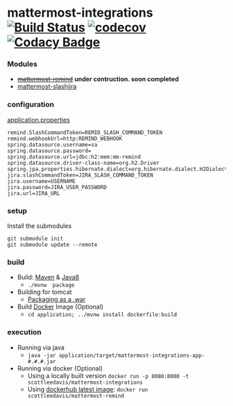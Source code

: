 # mattermost-integrations [![Build Status](https://travis-ci.org/scottleedavis/mattermost-integrations.svg?branch=master)](https://travis-ci.org/scottleedavis/mattermost-integrations) [![codecov](https://codecov.io/gh/scottleedavis/mattermost-integrations/branch/master/graph/badge.svg)](https://codecov.io/gh/scottleedavis/mattermost-integrations) [![Codacy Badge](https://api.codacy.com/project/badge/Grade/90f8ebf1d6fa4e469899a296ede1f467)](https://www.codacy.com/app/scottleedavis/mattermost-integrations?utm_source=github.com&amp;utm_medium=referral&amp;utm_content=scottleedavis/mattermost-integrations&amp;utm_campaign=Badge_Grade)
 

### Modules
* ~~[mattermost-remind](https://github.com/scottleedavis/mattermost-remind)~~ __under contruction.   soon completed__
* [mattermost-slashjira](https://github.com/scottleedavis/mattermost-slashjira)

### configuration
[application.properties](./application/src/resources/application.properites)
```aidl
remind.SlashCommandToken=REMID_SLASH_COMMAND_TOKEN
remind.webhookUrl=http:REMIND_WEBHOOK
spring.datasource.username=sa
spring.datasource.password=
spring.datasource.url=jdbc:h2:mem:mm-remind
spring.datasource.driver-class-name=org.h2.Driver
spring.jpa.properties.hibernate.dialect=org.hibernate.dialect.H2Dialect
jira.slashCommandToken=JIRA_SLASH_COMMAND_TOKEN
jira.username=USERNAME
jira.password=JIRA_USER_PASSWORD
jira.url=JIRA_URL
```

### setup

Install the submodules
```
git submodule init
git submodule update --remote
```

### build
* Build: [Maven](https://maven.apache.org/download.cgi) & [Java8](http://openjdk.java.net/install/)
  * `./mvnw  package`
* Building for tomcat
  * [Packaging as a .war](https://docs.spring.io/spring-boot/docs/current/reference/htmlsingle/#build-tool-plugins-maven-packaging)
* Build [Docker](https://www.docker.com/) Image (Optional)
  * `cd application; ../mvnw install dockerfile:build`

### execution
* Running via java
  * `java -jar application/target/mattermost-integrations-app-#.#.#.jar`
* Running via docker (Optional)
  * Using a locally built version `docker run -p 8080:8080 -t scottleedavis/mattermost-integrations`
  * Using [dockerhub latest image](https://hub.docker.com/r/scottleedavis/mattermost-integrations/): `docker run scottleedavis/mattermost-remind`

